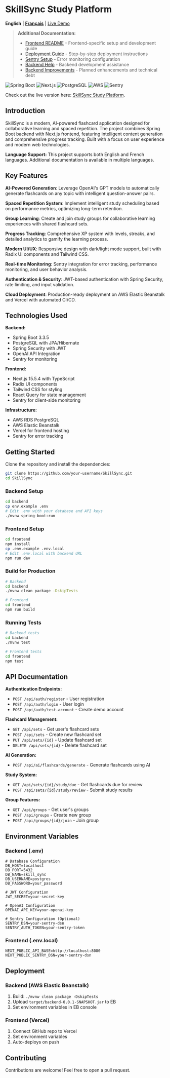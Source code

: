 # SkillSync Study Platform

**English** | [**Français**](./README-FR.md) | [Live Demo](https://skillsync-study.vercel.app/)

> 
> **Additional Documentation:**
> - [Frontend README](./frontend/README.md) - Frontend-specific setup and development guide
> - [Deployment Guide](./DEPLOYMENT.md) - Step-by-step deployment instructions
> - [Sentry Setup](./SENTRY_SETUP.md) - Error monitoring configuration
> - [Backend Help](./backend/HELP.md) - Backend development assistance
> - [Backend Improvements](./backend/IMPROVEMENTS.md) - Planned enhancements and technical debt

![Spring Boot](https://img.shields.io/badge/Backend-Spring%20Boot-blue)
![Next.js](https://img.shields.io/badge/Frontend-Next.js-black)
![PostgreSQL](https://img.shields.io/badge/Database-PostgreSQL-blue)
![AWS](https://img.shields.io/badge/Deployed%20on-AWS-orange)
![Sentry](https://img.shields.io/badge/Monitoring-Sentry-purple)

Check out the live version here: [SkillSync Study Platform](https://skillsync-study.vercel.app/).

## Introduction

SkillSync is a modern, AI-powered flashcard application designed for collaborative learning and spaced repetition. The project combines Spring Boot backend with Next.js frontend, featuring intelligent content generation and comprehensive progress tracking. Built with a focus on user experience and modern web technologies.

**Language Support:** This project supports both English and French languages. Additional documentation is available in multiple languages.

## Key Features

**AI-Powered Generation**: Leverage OpenAI's GPT models to automatically generate flashcards on any topic with intelligent question-answer pairs.

**Spaced Repetition System**: Implement intelligent study scheduling based on performance metrics, optimizing long-term retention.

**Group Learning**: Create and join study groups for collaborative learning experiences with shared flashcard sets.

**Progress Tracking**: Comprehensive XP system with levels, streaks, and detailed analytics to gamify the learning process.

**Modern UI/UX**: Responsive design with dark/light mode support, built with Radix UI components and Tailwind CSS.

**Real-time Monitoring**: Sentry integration for error tracking, performance monitoring, and user behavior analysis.

**Authentication & Security**: JWT-based authentication with Spring Security, rate limiting, and input validation.

**Cloud Deployment**: Production-ready deployment on AWS Elastic Beanstalk and Vercel with automated CI/CD.

## Technologies Used

**Backend:**
- Spring Boot 3.3.5
- PostgreSQL with JPA/Hibernate
- Spring Security with JWT
- OpenAI API Integration
- Sentry for monitoring

**Frontend:**
- Next.js 15.5.4 with TypeScript
- Radix UI components
- Tailwind CSS for styling
- React Query for state management
- Sentry for client-side monitoring

**Infrastructure:**
- AWS RDS PostgreSQL
- AWS Elastic Beanstalk
- Vercel for frontend hosting
- Sentry for error tracking

## Getting Started

Clone the repository and install the dependencies:

```bash
git clone https://github.com/your-username/SkillSync.git
cd SkillSync
```

### Backend Setup
```bash
cd backend
cp env.example .env
# Edit .env with your database and API keys
./mvnw spring-boot:run
```

### Frontend Setup
```bash
cd frontend
npm install
cp .env.example .env.local
# Edit .env.local with backend URL
npm run dev
```

### Build for Production
```bash
# Backend
cd backend
./mvnw clean package -DskipTests

# Frontend
cd frontend
npm run build
```

### Running Tests
```bash
# Backend tests
cd backend
./mvnw test

# Frontend tests
cd frontend
npm test
```

## API Documentation

**Authentication Endpoints:**
- `POST /api/auth/register` - User registration
- `POST /api/auth/login` - User login
- `POST /api/auth/test-account` - Create demo account

**Flashcard Management:**
- `GET /api/sets` - Get user's flashcard sets
- `POST /api/sets` - Create new flashcard set
- `PUT /api/sets/{id}` - Update flashcard set
- `DELETE /api/sets/{id}` - Delete flashcard set

**AI Generation:**
- `POST /api/ai/flashcards/generate` - Generate flashcards using AI

**Study System:**
- `GET /api/sets/{id}/study/due` - Get flashcards due for review
- `POST /api/sets/{id}/study/review` - Submit study results

**Group Features:**
- `GET /api/groups` - Get user's groups
- `POST /api/groups` - Create new group
- `POST /api/groups/{id}/join` - Join group

## Environment Variables

### Backend (.env)
```env
# Database Configuration
DB_HOST=localhost
DB_PORT=5432
DB_NAME=skill_sync
DB_USERNAME=postgres
DB_PASSWORD=your_password

# JWT Configuration
JWT_SECRET=your-secret-key

# OpenAI Configuration
OPENAI_API_KEY=your-openai-key

# Sentry Configuration (Optional)
SENTRY_DSN=your-sentry-dsn
SENTRY_AUTH_TOKEN=your-sentry-token
```

### Frontend (.env.local)
```env
NEXT_PUBLIC_API_BASE=http://localhost:8080
NEXT_PUBLIC_SENTRY_DSN=your-sentry-dsn
```

## Deployment

### Backend (AWS Elastic Beanstalk)
1. Build: `./mvnw clean package -DskipTests`
2. Upload `target/backend-0.0.1-SNAPSHOT.jar` to EB
3. Set environment variables in EB console

### Frontend (Vercel)
1. Connect GitHub repo to Vercel
2. Set environment variables
3. Auto-deploys on push

## Contributing

Contributions are welcome! Feel free to open a pull request.
